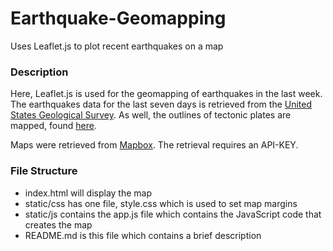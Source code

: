 # Earthquake-Geomapping
Uses Leaflet.js to plot recent earthquakes on a map

### Description
Here, Leaflet.js is used for the geomapping of earthquakes in the last week.  The earthquakes data for the last seven days is retrieved from the [United States Geological Survey](https://earthquake.usgs.gov/earthquakes/feed/v1.0/geojson.php).  As well, the outlines of tectonic plates are mapped, found [here](https://github.com/fraxen/tectonicplates).

Maps were retrieved from [Mapbox](https://www.mapbox.com/).  The retrieval requires an API-KEY.

### File Structure
 - index.html will display the map
 - static/css has one file, style.css which is used to set map margins
 - static/js contains the app.js file which contains the JavaScript code that creates the map
 - README.md is this file which contains a brief description
